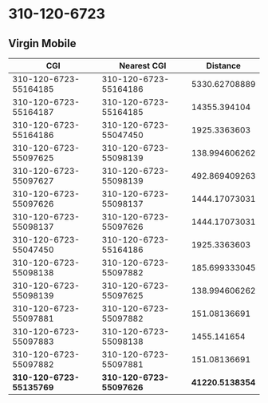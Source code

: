 # 310-120-6723
## Virgin Mobile


| CGI | Nearest CGI | Distance |
|-----|-------------|----------|
| 310-120-6723-55164185 | 310-120-6723-55164186 | 5330.62708889 |
| 310-120-6723-55164187 | 310-120-6723-55164185 | 14355.394104 |
| 310-120-6723-55164186 | 310-120-6723-55047450 | 1925.3363603 |
| 310-120-6723-55097625 | 310-120-6723-55098139 | 138.994606262 |
| 310-120-6723-55097627 | 310-120-6723-55098139 | 492.869409263 |
| 310-120-6723-55097626 | 310-120-6723-55098137 | 1444.17073031 |
| 310-120-6723-55098137 | 310-120-6723-55097626 | 1444.17073031 |
| 310-120-6723-55047450 | 310-120-6723-55164186 | 1925.3363603 |
| 310-120-6723-55098138 | 310-120-6723-55097882 | 185.699333045 |
| 310-120-6723-55098139 | 310-120-6723-55097625 | 138.994606262 |
| 310-120-6723-55097881 | 310-120-6723-55097882 | 151.08136691 |
| 310-120-6723-55097883 | 310-120-6723-55098138 | 1455.141654 |
| 310-120-6723-55097882 | 310-120-6723-55097881 | 151.08136691 |
| **310-120-6723-55135769** | **310-120-6723-55097626** | **41220.5138354** |
